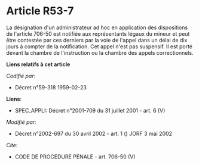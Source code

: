 # Article R53-7

La désignation d'un administrateur ad hoc en application des dispositions de l'article 706-50 est notifiée aux représentants
légaux du mineur et peut être contestée par ces derniers par la voie de l'appel dans un délai de dix jours à compter de la
notification. Cet appel n'est pas suspensif. Il est porté devant la chambre de l'instruction ou la chambre des appels
correctionnels.

**Liens relatifs à cet article**

_Codifié par_:

  - Décret n°59-318 1959-02-23

**Liens**:

  - SPEC_APPLI: Décret n°2001-709 du 31 juillet 2001 - art. 6 (V)

_Modifié par_:

  - Décret n°2002-697 du 30 avril 2002 - art. 1 () JORF 3 mai 2002

_Cite_:

  - CODE DE PROCEDURE PENALE - art. 706-50 (V)

